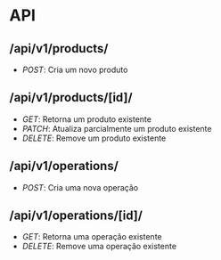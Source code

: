 # API


## /api/v1/products/

* *POST*: Cria um novo produto


## /api/v1/products/[id]/

* *GET*: Retorna um produto existente
* *PATCH*: Atualiza parcialmente um produto existente
* *DELETE*: Remove um produto existente


## /api/v1/operations/

* *POST*: Cria uma nova operação


## /api/v1/operations/[id]/

* *GET*: Retorna uma operação existente
* *DELETE*: Remove uma operação existente
